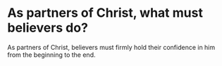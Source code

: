 # As partners of Christ, what must believers do?

As partners of Christ, believers must firmly hold their confidence in him from the beginning to the end.
